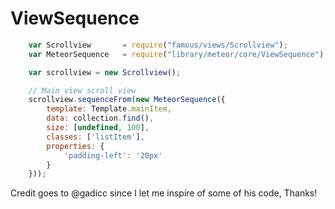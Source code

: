 ViewSequence
============


```js
    var Scrollview       = require("famous/views/Scrollview");
    var MeteorSequence   = require("library/meteor/core/ViewSequence");

    var scrollview = new Scrollview();

    // Main view scroll view
    scrollview.sequenceFrom(new MeteorSequence({
        template: Template.mainItem,
        data: collection.find(),
        size: [undefined, 100],
        classes: ['listItem'],
        properties: {
            'padding-left': '20px'
        }
    }));
```

Credit goes to @gadicc since I let me inspire of some of his code, Thanks!